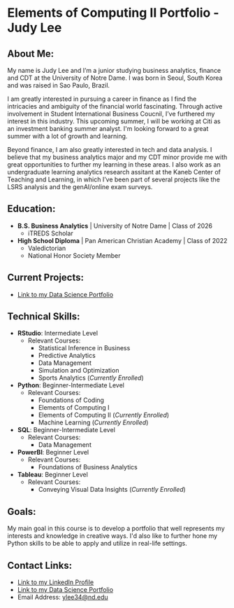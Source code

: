 # Elements of Computing II Portfolio - Judy Lee

## About Me:
My name is Judy Lee and I’m a junior studying business analytics, finance and CDT at the University of Notre Dame. I was born in Seoul, South Korea and was raised in Sao Paulo, Brazil. 

I am greatly interested in pursuing a career in finance as I find the intricacies and ambiguity of the financial world fascinating. Through active involvement in Student International Business Coucnil, I’ve furthered my interest in this industry. This upcoming summer, I will be working at Citi as an investment banking summer analyst. I'm looking forward to a great summer with a lot of growth and learning. 

Beyond finance, I am also greatly interested in tech and data analysis. I believe that my business analytics major and my CDT minor provide me with great opportunities to further my learning in these areas. I also work as an undergraduate learning analytics research assitant at the Kaneb Center of Teaching and Learning, in which I’ve been part of several projects like the LSRS analysis and the genAI/online exam surveys.

## Education:
- **B.S. Business Analytics** | University of Notre Dame | Class of 2026
    - iTREDS Scholar
- **High School Diploma** | Pan American Christian Academy | Class of 2022
    - Valedictorian
    - National Honor Society Member

## Current Projects:
- [Link to my Data Science Portfolio](https://github.com/NDylee34/Lee-Python-Portfolio)

## Technical Skills:
- **RStudio**: Intermediate Level
    - Relevant Courses:
        - Statistical Inference in Business
        - Predictive Analytics
        - Data Management
        - Simulation and Optimization
        - Sports Analytics (_Currently Enrolled_)
- **Python**: Beginner-Intermediate Level
    - Relevant Courses:
        - Foundations of Coding
        - Elements of Computing I
        - Elements of Computing II (_Currently Enrolled_)
        - Machine Learning (_Currently Enrolled_)
- **SQL**: Beginner-Intermediate Level
    - Relevant Courses:
        - Data Management
- **PowerBI**: Beginner Level
    - Relevant Courses:
        - Foundations of Business Analytics
- **Tableau**: Beginner Level
    - Relevant Courses:
        - Conveying Visual Data Insights (_Currently Enrolled_)

## Goals:
My main goal in this course is to develop a portfolio that well represents my interests and knowledge in creative ways. I'd also like to further hone my Python skills to be able to apply and utilize in real-life settings.

## Contact Links:
- [Link to my LinkedIn Profile](https://www.linkedin.com/in/yujinlee7/)
- [Link to my Data Science Portfolio](https://github.com/NDylee34/Lee-Python-Portfolio)
- Email Address: ylee34@nd.edu

